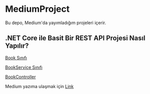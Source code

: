 # MediumProject
Bu depo, Medium'da yayımladığım projeleri içerir.


## .NET Core ile Basit Bir REST API Projesi Nasıl Yapılır?

[Book Sınıfı](https://github.com/enesaks/MediumProject/blob/main/BookAPI/Models/Book.cs)

[BookService Sınıfı](https://github.com/enesaks/MediumProject/blob/main/BookAPI/Services/BookService.cs)

[BookController](https://github.com/enesaks/MediumProject/blob/main/BookAPI/Controllers/BookController.cs)

Medium yazıma ulaşmak için [Link](https://medium.com/@enesaks/net-core-ile-basit-bir-restful-api-projesi-nas%C4%B1l-yap%C4%B1l%C4%B1r-ec8aa4694d45)

